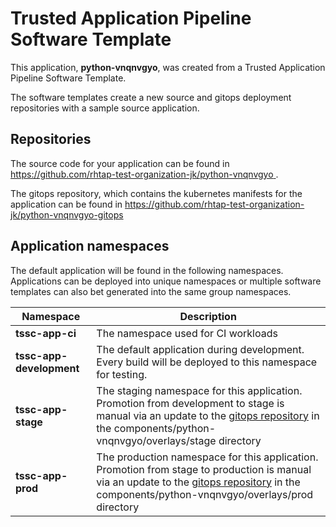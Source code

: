 # Trusted Application Pipeline Software Template

This application, **python-vnqnvgyo**, was created from a Trusted Application Pipeline Software Template.

The software templates create a new source and gitops deployment repositories with a sample source application. 

## Repositories

The source code for your application can be found in [https://github.com/rhtap-test-organization-jk/python-vnqnvgyo ](https://github.com/rhtap-test-organization-jk/python-vnqnvgyo ).
 
The gitops repository, which contains the kubernetes manifests for the application can be found in 
[https://github.com/rhtap-test-organization-jk/python-vnqnvgyo-gitops ](https://github.com/rhtap-test-organization-jk/python-vnqnvgyo-gitops ) 

## Application namespaces 

The default application will be found in the following namespaces. Applications can be deployed into unique namespaces or multiple software templates can also bet generated into the same group namespaces.  

|  Namespace   |  Description   |  
| -------- | -------- |
| **tssc-app-ci** | The namespace used for CI workloads |
| **tssc-app-development** | The default application during development. Every build will be deployed to this namespace for testing. |
| **tssc-app-stage** | The staging namespace for this application. Promotion from development to stage is manual via an update to the [gitops repository](https://github.com/rhtap-test-organization-jk/python-vnqnvgyo-gitops ) in the components/python-vnqnvgyo/overlays/stage directory |
| **tssc-app-prod** | The production namespace for this application. Promotion from stage to production is manual via an update to the [gitops repository](https://github.com/rhtap-test-organization-jk/python-vnqnvgyo-gitops ) in the components/python-vnqnvgyo/overlays/prod directory |